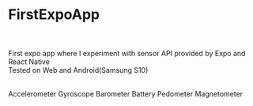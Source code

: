 # FirstExpoApp<br><br>

First expo app where I experiment with sensor API provided by Expo and React Native<br>
Tested on Web and Android(Samsung S10)<br><br>

Accelerometer
Gyroscope
Barometer
Battery
Pedometer
Magnetometer
